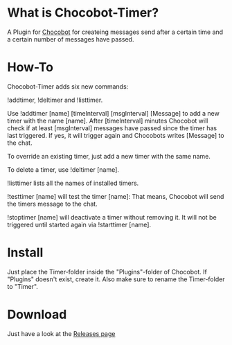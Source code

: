 # What is Chocobot-Timer?

A Plugin for [Chocobot](https://github.com/Gotos/Chocobot) for createing messages send after a certain time and a certain number of messages have passed.

# How-To

Chocobot-Timer adds six new commands:

!addtimer, !deltimer and !listtimer.

Use !addtimer [name] [timeInterval] [msgInterval] [Message] to add a new timer with the name [name]. After [timeInterval] minutes Chocobot will check if at least [msgInterval] messages have passed since the timer has last triggered. If yes, it will trigger again and Chocobots writes [Message] to the chat.

To override an existing timer, just add a new timer with the same name.

To delete a timer, use !deltimer [name].

!listtimer lists all the names of installed timers.

!testtimer [name] will test the timer [name]: That means, Chocobot will send the timers message to the chat.

!stoptimer [name] will deactivate a timer without removing it. It will not be triggered until started again via !starttimer [name].

# Install

Just place the Timer-folder inside the "Plugins"-folder of Chocobot. If "Plugins" doesn't exist, create it. Also make sure to rename the Timer-folder to "Timer".

# Download

Just have a look at the [Releases page](https://github.com/Gotos/Chocobot-Timer/releases)
